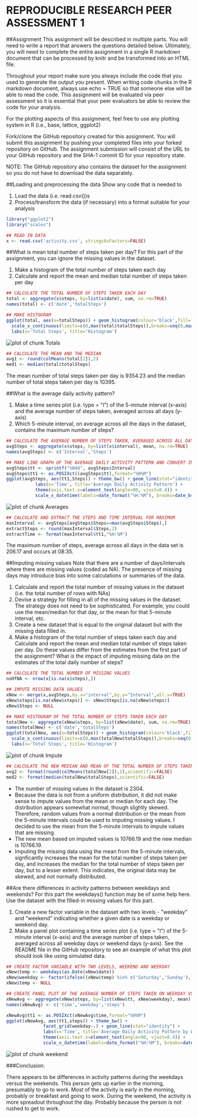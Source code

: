 
REPRODUCIBLE RESEARCH PEER ASSESSMENT 1
=======================================

##Assignment
This assignment will be described in multiple parts. You will need to write a report that answers the questions detailed below. Ultimately, you will need to complete the entire assignment in a single R markdown document that can be processed by knitr and be transformed into an HTML file.

Throughout your report make sure you always include the code that you used to generate the output you present. When writing code chunks in the R markdown document, always use echo = TRUE so that someone else will be able to read the code. This assignment will be evaluated via peer assessment so it is essential that your peer evaluators be able to review the code for your analysis.

For the plotting aspects of this assignment, feel free to use any plotting system in R (i.e., base, lattice, ggplot2)

Fork/clone the GitHub repository created for this assignment. You will submit this assignment by pushing your completed files into your forked repository on GitHub. The assignment submission will consist of the URL to your GitHub repository and the SHA-1 commit ID for your repository state.

NOTE: The GitHub repository also contains the dataset for the assignment so you do not have to download the data separately.

##Loading and preprocessing the data
Show any code that is needed to

1. Load the data (i.e. read.csv())s
2. Process/transform the data (if necessary) into a format suitable for your analysis

```r
library("ggplot2")
library("scales")

## READ IN DATA
x <- read.csv('activity.csv', stringsAsFactors=FALSE)
```
##What is mean total number of steps taken per day?
For this part of the assignment, you can ignore the missing values in the dataset.

1. Make a histogram of the total number of steps taken each day
2. Calculate and report the mean and median total number of steps taken per day

```r
## CALCULATE THE TOTAL NUMBER OF STEPS TAKEN EACH DAY
total <- aggregate(x$steps, by=list(x$date), sum, na.rm=TRUE)
names(total) <- c('date','totalSteps')

## MAKE HISTOGRAM
ggplot(total, aes(x=totalSteps)) + geom_histogram(colour='black',fill='turquoise') + 
  scale_x_continuous(limits=c(0,max(total$totalSteps)),breaks=seq(0,max(total$totalSteps),by=2500)) +
  labs(x='Total Steps', title='Histogram')
```

![plot of chunk Totals](figure/Totals-1.png) 

```r
## CALCULATE THE MEAN AND THE MEDIAN
avg1 <- round(colMeans(total[2]),2)
med1 <- median(total$totalSteps)
```

The mean number of total steps taken per day is 9354.23 and the median number of total steps taken per day is 10395.

##What is the average daily activity pattern?
1. Make a time series plot (i.e. type = "l") of the 5-minute interval (x-axis) and the average number of steps taken, averaged across all days (y-axis)
2. Which 5-minute interval, on average across all the days in the dataset, contains the maximum number of steps?

```r
## CALCULATE THE AVERAGE NUMBER OF STEPS TAKEN, AVERAGED ACROSS ALL DAYS
avgSteps <- aggregate(x$steps, by=list(x$interval), mean, na.rm=TRUE)
names(avgSteps) <- c('Interval','Steps')

## MAKE LINE GRAPH OF THE AVERAGE DAILY ACTIVITY PATTERN AND CONVERT INTERVALS TO TIME
avgSteps$tt <- sprintf("%04d", avgSteps$Interval)
avgSteps$tt1 <- as.POSIXct((avgSteps$tt),format="%H%M")
ggplot(avgSteps, aes(tt1,Steps)) + theme_bw() + geom_line(stat="identity") + 
           labs(x='Time', title='Average Daily Activity Pattern') +
           theme(axis.text.x=element_text(angle=90, vjust=0.4)) +
           scale_x_datetime(labels=date_format("%H:%M"), breaks=date_breaks("1 hour"))
```

![plot of chunk Averages](figure/Averages-1.png) 

```r
## CALCULATE AND EXTRACT THE STEPS AND TIME INTERVAL FOR MAXIMUM
maxInterval <- avgSteps[avgSteps$Steps==max(avgSteps$Steps),]
extractSteps <- round(maxInterval$Steps,2)
extractTime <- format(maxInterval$tt1,"%H:%M")
```
The maximum number of steps, average across all days in the data set is 206.17 and occurs at 08:35.

##Imputing missing values
Note that there are a number of days/intervals where there are missing values (coded as NA). The presence of missing days may introduce bias into some calculations or summaries of the data.

1. Calculate and report the total number of missing values in the dataset (i.e. the total number of rows with NAs)
2. Devise a strategy for filling in all of the missing values in the dataset. The strategy does not need to be sophisticated. For example, you could use the mean/median for that day, or the mean for that 5-minute interval, etc.
3. Create a new dataset that is equal to the original dataset but with the missing data filled in.
4. Make a histogram of the total number of steps taken each day and Calculate and report the mean and median total number of steps taken per day. Do these values differ from the estimates from the first part of the assignment? What is the impact of imputing missing data on the estimates of the total daily number of steps?

```r
## CALCULATE THE TOTAL NUMBER OF MISSING VALUES
noOfNA <- nrow(x[is.na(x$steps),])

## IMPUTE MISSING DATA VALUES
xNew <- merge(x,avgSteps,by.x="interval",by.y="Interval",all.x=TRUE)
xNew$steps[is.na(xNew$steps)] <- xNew$Steps[is.na(xNew$steps)]
xNew$Steps <- NULL

## MAKE HISTOGRAM OF THE TOTAL NUMBER OF STEPS TAKEN EACH DAY
totalNew <- aggregate(xNew$steps, by=list(xNew$date), sum, na.rm=TRUE)
names(totalNew) <- c('date','totalSteps')
ggplot(totalNew, aes(x=totalSteps)) + geom_histogram(colour='black',fill='turquoise') + 
  scale_x_continuous(limits=c(0,max(totalNew$totalSteps)),breaks=seq(0,max(totalNew$totalSteps),by=2500)) +
  labs(x='Total Steps', title='Histogram')
```

![plot of chunk Impute](figure/Impute-1.png) 

```r
## CALCULATE THE NEW MEDIAN AND MEAN OF THE TOTAL NUMBER OF STEPS TAKEN EACH DAY
avg2 <- format(round(colMeans(totalNew[2]),2),scientific=FALSE)
med2 <- format(median(totalNew$totalSteps),scientific=FALSE)
```
- The number of missing values in the dataset is 2304.
- Because the data is not from a uniform distribution, it did not make sense to impute values from the mean or median for each day.  The distribution appears somewhat normal, though slightly skewed.  Therefore, random values from a normal distribution or the mean from the 5-minute intervals could be used to imputing missing values.  I decided to use the mean from the 5-minute intervals to impute values that are missing.
- The new mean based on imputed values is 10766.19 and the new median is 10766.19.
- Imputing the missing data using the mean from the 5-minute intervals, signficantly increases the mean for the total number of steps taken per day, and increases the median for the total number of steps taken per day, but to a lesser extent.  This indicates, the original data may be skewed, and not normally distributed.  

##Are there differences in activity patterns between weekdays and weekends?
For this part the weekdays() function may be of some help here. Use the dataset with the filled-in missing values for this part.

1. Create a new factor variable in the dataset with two levels - "weekday" and "weekend" indicating whether a given date is a weekday or weekend day.
2. Make a panel plot containing a time series plot (i.e. type = "l") of the 5-minute interval (x-axis) and the average number of steps taken, averaged across all weekday days or weekend days (y-axis). See the README file in the GitHub repository to see an example of what this plot should look like using simulated data.

```r
## CREATE FACTOR VARIABLE WITH TWO LEVELS, WEEKEND AND WEEKDAY
xNew$temp <- weekdays(as.Date(xNew$date))
xNew$weekday <- factor(ifelse((xNew$temp) %in% c('Saturday','Sunday'),'Weekend','Weekday'))
xNew$temp <- NULL

## CREATE PANEL PLOT OF THE AVERAGE NUMBER OF STEPS TAKEN ON WEEKDAY VS WEEKEND
xNewAvg <- aggregate(xNew$steps, by=list(xNew$tt, xNew$weekday), mean)
names(xNewAvg) <- c('time','weekday','steps')

xNewAvg$tt1 <- as.POSIXct(xNewAvg$time,format="%H%M")
ggplot(xNewAvg, aes(tt1,steps)) + theme_bw() +
              facet_grid(weekday~.) + geom_line(stat="identity") +
              labs(x='Time', title='Average Daily Activity Pattern by Weekend') +
              theme(axis.text.x=element_text(angle=90, vjust=0.4)) +
              scale_x_datetime(labels=date_format("%H:%M"), breaks=date_breaks("1 hour"))
```

![plot of chunk weekend](figure/weekend-1.png) 

###Conclusion:

There appears to be differences in activity patterns during the weekdays versus the weekends.  This person gets up earlier in the morning, presumably to go to work.  Most of the activity is early in the morning, probably or breakfast and going to work.  During the weekend, the activity is more spreadout throughout the day.  Probably because the person is not rushed to get to work.



